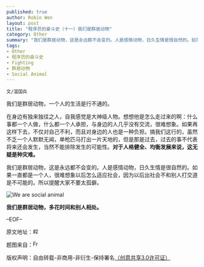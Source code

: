 ```yaml
---
published: true
author: Robin Wen
layout: post
title: "程序员的奋斗史（十一）我们是群居动物"
category: Other
summary: "我们是群居动物，这是永远都不会变的。人是感情动物，日久生情是很自然的。如果一直都是一个人，很难想象以后怎么适应社会，因为以后出社会不和别人打交道是不可能的。所以提醒大家不要太孤僻。"
tags: 
- Other
- 程序员的奋斗史
- Fighting
- 群居动物
- Social Animal
---
```


`文/温国兵`

我们是群居动物，一个人的生活是行不通的。

在身边有独来独往之人，自我感觉是大神级人物。想想他是怎么走过来的啊：什么事都一个人做，什么都一个人承担，与身边的人几乎没有交流，很难想象。如果再这样下去，不仅对自己不利，而且对身边的人也是一种负担。搞我们这行的，虽然不乏一个人默默无闻，单枪匹马打出一片天地的，但是那是过去，过去的事不代表将来还会发生，当然不能排除发生的可能性。**对于人格健全、均衡发展来说，这无疑是种灾难。**

我们是群居动物，这是永远都不会变的。人是感情动物，日久生情是很自然的。如果一直都是一个人，很难想象以后怎么适应社会，因为以后出社会不和别人打交道是不可能的。所以提醒大家不要太孤僻。

![We are social animal](http://i.imgur.com/IH5kAF0.gif)

**我们是群居动物，多花时间和别人相处。**

–EOF–

原文地址：<a href="http://blog.csdn.net/justdb/article/details/8536691" target="_blank"><img src="http://i.imgur.com/BROigUO.jpg" title="程序员的奋斗史（十一）我们是群居动物" height="16px" width="16px" border="0" alt="程序员的奋斗史（十一）我们是群居动物" /></a>

题图来自：<a href="https://frazbakhsh.wordpress.com/2012/09/22/socialanimal/" target="_blank"><img src="http://i.imgur.com/8sKBWbP.jpg" title="Fraz Bakhsh" height="16px" width="16px" border="0" alt="Fraz Bakhsh" /></a>

版权声明：自由转载-非商用-非衍生-保持署名<a href="http://creativecommons.org/licenses/by-nc-nd/3.0/deed.zh" target="_blank">（创意共享3.0许可证）</a>
